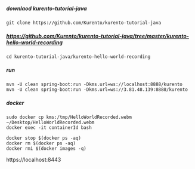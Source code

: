 
##### downlaod kurento-tutorial-java
```
git clone https://github.com/Kurento/kurento-tutorial-java
```


##### https://github.com/Kurento/kurento-tutorial-java/tree/master/kurento-hello-world-recording
```
cd kurento-tutorial-java/kurento-hello-world-recording
```


##### run
```
mvn -U clean spring-boot:run -Dkms.url=ws://localhost:8888/kurento
mvn -U clean spring-boot:run -Dkms.url=ws://3.81.48.139:8888/kurento
```




##### docker 
```
sudo docker cp kms:/tmp/HelloWorldRecorded.webm ~/Desktop/HelloWorldRecorded.webm
docker exec -it containerId bash   

docker stop $(docker ps -aq)    
docker rm $(docker ps -aq)    
docker rmi $(docker images -q)
```

https://localhost:8443

